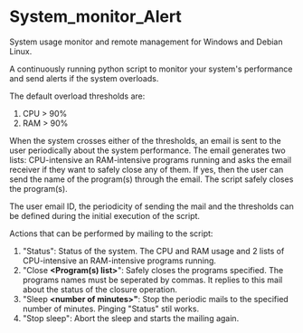 # System_monitor_Alert
System usage monitor and remote management for Windows and Debian Linux.

A continuously running python script to monitor your system's performance and send alerts if the system overloads.

The default overload thresholds are:
1. CPU > 90%
2. RAM > 90%

When the system crosses either of the thresholds, an email is sent to the user periodically about the system performance. The email generates two lists: CPU-intensive an RAM-intensive programs running and asks the email receiver if they want to safely close any of them. If yes, then the user can send the name of the program(s) through the email. The script safely closes the program(s).

The user email ID, the periodicity of sending the mail and the thresholds can be defined during the initial execution of the script.

Actions that can be performed by mailing to the script:
1. "Status": Status of the system. The CPU and RAM usage and 2 lists of CPU-intensive an RAM-intensive programs running.
2. "Close **\<Program(s) list\>**": Safely closes the programs specified. The programs names must be seperated by commas. It replies to this mail about the status of the closure operation.
3. "Sleep **\<number of minutes\>"**: Stop the periodic mails to the specified number of minutes. Pinging "Status" stil works.
4. "Stop sleep": Abort the sleep and starts the mailing again.
